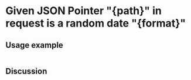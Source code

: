 
Given JSON Pointer "{path}" in request is a random date "{format}"
=============================================================================================================

Usage example
-------------

```
```

Discussion
----------
